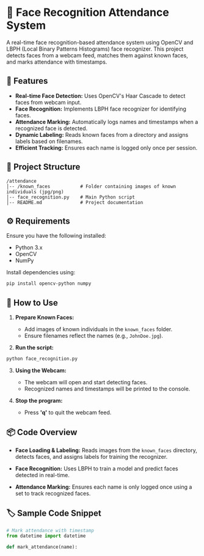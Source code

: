 # 📸 Face Recognition Attendance System

A real-time face recognition-based attendance system using OpenCV and LBPH (Local Binary Patterns Histograms) face recognizer. This project detects faces from a webcam feed, matches them against known faces, and marks attendance with timestamps.

## 🚀 Features

- **Real-time Face Detection:** Uses OpenCV's Haar Cascade to detect faces from webcam input.
- **Face Recognition:** Implements LBPH face recognizer for identifying faces.
- **Attendance Marking:** Automatically logs names and timestamps when a recognized face is detected.
- **Dynamic Labeling:** Reads known faces from a directory and assigns labels based on filenames.
- **Efficient Tracking:** Ensures each name is logged only once per session.

## 📁 Project Structure

```
/attendance
│-- /known_faces           # Folder containing images of known individuals (jpg/png)
│-- face_recognition.py    # Main Python script
│-- README.md              # Project documentation
```

## ⚙️ Requirements

Ensure you have the following installed:

- Python 3.x
- OpenCV
- NumPy

Install dependencies using:

```bash
pip install opencv-python numpy
```

## 📸 How to Use

1. **Prepare Known Faces:**
   - Add images of known individuals in the `known_faces` folder.
   - Ensure filenames reflect the names (e.g., `JohnDoe.jpg`).

2. **Run the script:**

```bash
python face_recognition.py
```

3. **Using the Webcam:**
   - The webcam will open and start detecting faces.
   - Recognized names and timestamps will be printed to the console.

4. **Stop the program:**
   - Press **'q'** to quit the webcam feed.

## 📦 Code Overview

- **Face Loading & Labeling:**
  Reads images from the `known_faces` directory, detects faces, and assigns labels for training the recognizer.

- **Face Recognition:**
  Uses LBPH to train a model and predict faces detected in real-time.

- **Attendance Marking:**
  Ensures each name is only logged once using a set to track recognized faces.

## 🏷️ Sample Code Snippet

```python
# Mark attendance with timestamp
from datetime import datetime

def mark_attendance(name):
